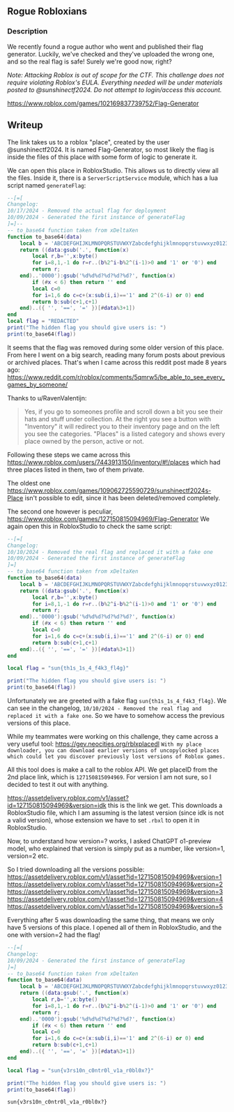 ## Rogue Robloxians
### Description
We recently found a rogue author who went and published their flag generator. Luckily, we've checked and they've uploaded the wrong one, and so the real flag is safe! Surely we're good now, right?

_Note: Attacking Roblox is out of scope for the CTF. This challenge does not require violating Roblox's EULA. Everything needed will be under materials posted to @sunshinectf2024. Do not attempt to login/access this account._

https://www.roblox.com/games/102169837739752/Flag-Generator


## Writeup
The link takes us to a roblox "place", created by the user @sunshinectf2024. It is named Flag-Generator, so most likely the flag is inside the files of this place with some form of logic to generate it.

We can open this place in RobloxStudio. This allows us to directly view all the files. Inside it, there is a `ServerScriptService` module, which has a lua script named `generateFlag`:
```lua
--[=[
Changelog:
10/17/2024 - Removed the actual flag for deployment
10/09/2024 - Generated the first instance of generateFlag
]=]--
-- to_base64 function taken from xDeltaXen
function to_base64(data) 
	local b = 'ABCDEFGHIJKLMNOPQRSTUVWXYZabcdefghijklmnopqrstuvwxyz0123456789+/'
	return ((data:gsub('.', function(x) 
		local r,b='',x:byte()
		for i=8,1,-1 do r=r..(b%2^i-b%2^(i-1)>0 and '1' or '0') end
		return r;
	end)..'0000'):gsub('%d%d%d?%d?%d?%d?', function(x)
		if (#x < 6) then return '' end
		local c=0
		for i=1,6 do c=c+(x:sub(i,i)=='1' and 2^(6-i) or 0) end
		return b:sub(c+1,c+1)
	end)..({ '', '==', '=' })[#data%3+1])
end
local flag = "REDACTED"
print("The hidden flag you should give users is: ")
print(to_base64(flag))
```

It seems that the flag was removed during some older version of this place.
From here I went on a big search, reading many forum posts about previous or archived places. That's when I came across this reddit post made 8 years ago: https://www.reddit.com/r/roblox/comments/5qmrw5/be_able_to_see_every_games_by_someone/

Thanks to u/RavenValentijn:
>Yes, if you go to someones profile and scroll down a bit you see their hats and stuff under collection.
>At the right you see a button with "Inventory" it will redirect you to their inventory page and on the left you see the categories.
>"Places" is a listed category and shows every place owned by the person, active or not.

Following these steps we came across this https://www.roblox.com/users/7443913150/inventory/#!/places
which had three places listed in them, two of them private.

The oldest one https://www.roblox.com/games/109062725590729/sunshinectf2024s-Place isn't possible to edit, since it has been deleted/removed completely.

The second one however is peculiar, https://www.roblox.com/games/127150815094969/Flag-Generator
We again open this in RobloxStudio to check the same script:
```lua
--[=[
Changelog:
10/10/2024 - Removed the real flag and replaced it with a fake one
10/09/2024 - Generated the first instance of generateFlag
]=]
-- to_base64 function taken from xDeltaXen
function to_base64(data) 
	local b = 'ABCDEFGHIJKLMNOPQRSTUVWXYZabcdefghijklmnopqrstuvwxyz0123456789+/'
	return ((data:gsub('.', function(x) 
		local r,b='',x:byte()
		for i=8,1,-1 do r=r..(b%2^i-b%2^(i-1)>0 and '1' or '0') end
		return r;
	end)..'0000'):gsub('%d%d%d?%d?%d?%d?', function(x)
		if (#x < 6) then return '' end
		local c=0
		for i=1,6 do c=c+(x:sub(i,i)=='1' and 2^(6-i) or 0) end
		return b:sub(c+1,c+1)
	end)..({ '', '==', '=' })[#data%3+1])
end

local flag = "sun{th1s_1s_4_f4k3_fl4g}"

print("The hidden flag you should give users is: ")
print(to_base64(flag))
```

Unfortunately we are greeted with a fake flag `sun{th1s_1s_4_f4k3_fl4g}`. We can see in the changelog, `10/10/2024 - Removed the real flag and replaced it with a fake one`. So we have to somehow access the previous versions of this place.

While my teammates were working on this challenge, they came across a very useful tool: https://gev.neocities.org/rblxplacedl
`With my place downloader, you can download earlier versions of uncopylocked places which could let you discover previously lost versions of Roblox games.`

All this tool does is make a call to the roblox API. We get placeID from the 2nd place link, which is `127150815094969`. For version I am not sure, so I decided to test it out with anything.

https://assetdelivery.roblox.com/v1/asset?id=127150815094969&version=idk
this is the link we get. This downloads a RobloxStudio file, which I am assuming is the latest version (since idk is not a valid version), whose extension we have to set `.rbxl` to open it in RobloxStudio.

Now, to understand how version=? works, I asked ChatGPT o1-preview model, who explained that version is simply put as a number, like version=1, version=2 etc.

So I tried downloading all the versions possible:
https://assetdelivery.roblox.com/v1/asset?id=127150815094969&version=1
https://assetdelivery.roblox.com/v1/asset?id=127150815094969&version=2
https://assetdelivery.roblox.com/v1/asset?id=127150815094969&version=3
https://assetdelivery.roblox.com/v1/asset?id=127150815094969&version=4
https://assetdelivery.roblox.com/v1/asset?id=127150815094969&version=5

Everything after 5 was downloading the same thing, that means we only have 5 versions of this place.
I opened all of them in RobloxStudio, and the one with version=2 had the flag!
```lua
--[=[
Changelog:
10/09/2024 - Generated the first instance of generateFlag
]=]
-- to_base64 function taken from xDeltaXen
function to_base64(data) 
	local b = 'ABCDEFGHIJKLMNOPQRSTUVWXYZabcdefghijklmnopqrstuvwxyz0123456789+/'
	return ((data:gsub('.', function(x) 
		local r,b='',x:byte()
		for i=8,1,-1 do r=r..(b%2^i-b%2^(i-1)>0 and '1' or '0') end
		return r;
	end)..'0000'):gsub('%d%d%d?%d?%d?%d?', function(x)
		if (#x < 6) then return '' end
		local c=0
		for i=1,6 do c=c+(x:sub(i,i)=='1' and 2^(6-i) or 0) end
		return b:sub(c+1,c+1)
	end)..({ '', '==', '=' })[#data%3+1])
end

local flag = "sun{v3rs10n_c0ntr0l_v1a_r0bl0x?}"

print("The hidden flag you should give users is: ")
print(to_base64(flag))
```
`sun{v3rs10n_c0ntr0l_v1a_r0bl0x?}`
